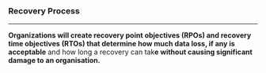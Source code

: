 ### Recovery Process
---
**Organizations will create recovery point objectives (RPOs) and recovery time objectives (RTOs) that determine how much data loss, if any is acceptable** and how long a recovery can tak**e without causing significant damage to an organisation.**